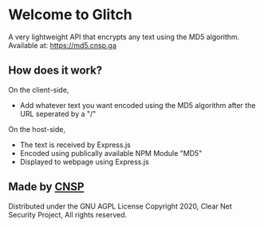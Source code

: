 # Welcome to Glitch

A very lightweight API that encrypts any text using the MD5 algorithm. Available at: https://md5.cnsp.ga

## How does it work?

On the client-side,

- Add whatever text you want encoded using the MD5 algorithm after the URL seperated by a "/"

On the host-side,

- The text is received by Express.js
- Encoded using publically available NPM Module "MD5"
- Displayed to webpage using Express.js

## Made by [CNSP](https://cnsp.ga/)

Distributed under the GNU AGPL License
Copyright 2020, Clear Net Security Project, All rights reserved.
